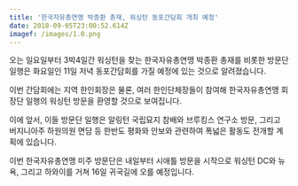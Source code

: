 ```yaml
---
title: '한국자유총연맹 박종환 총재, 워싱턴 동포간담회 개최 예정'
date: 2018-09-05T23:00:52.614Z
imagef: /images/1.0.png
---
```

오는 일요일부터 3박4일간 워싱턴을 찾는 한국자유총연맹 박종환 총재를 비롯한 방문단 일행은 화요일인 11일 저녁 동포간담회를 가질 예정에 있는 것으로 알려졌습니다.

이번 간담회에는 지역 한인회장은 물론, 여러 한인단체장들이 참여해 한국자유총연맹 회장단 일행의 워싱턴 방문을 환영할 것으로 보여집니다.

이에 앞서, 이들 방문단 일행은 알링턴 국립묘지 참배와 브루킹스 연구소 방문, 그리고 버지니아주 하원의원 면담 등 한반도 평화와 안보와 관련하여 폭넓은 활동도 전개할 계획에 있습니다.

이번 한국자유총연맹 미주 방문단은 내일부터 시애틀 방문을 시작으로 워싱턴 DC와 뉴욕, 그리고 하와이를 거쳐 16일 귀국길에 오를 예정입니다.
